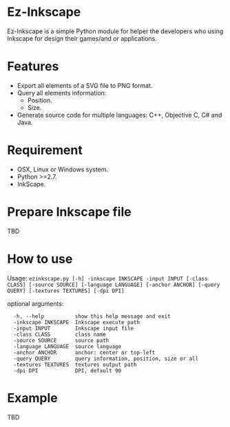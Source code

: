 Ez-Inkscape
===========

Ez-Inkscape is a simple Python module for helper the developers who using Inkscape for design their games/and or applications.

Features
===========

* Export all elements of a SVG file to PNG format.
* Query all elements information:
	- Position.
	- Size.
* Generate source code for multiple languages: C++, Objective C, C# and Java.

Requirement
===========

* OSX, Linux or Windows system.
* Python >=2.7.
* InkScape.

Prepare Inkscape file
===========
TBD

How to use
===========

Usage: ```ezinkscape.py [-h] -inkscape INKSCAPE -input INPUT [-class CLASS]
                     [-source SOURCE] [-language LANGUAGE] [-anchor ANCHOR]
                     [-query QUERY] [-textures TEXTURES] [-dpi DPI]```

optional arguments:

```
  -h, --help          show this help message and exit
  -inkscape INKSCAPE  Inkscape execute path
  -input INPUT        Inkscape input file
  -class CLASS        class name
  -source SOURCE      source path
  -language LANGUAGE  source language
  -anchor ANCHOR      anchor: center or top-left
  -query QUERY        query information, position, size or all
  -textures TEXTURES  textures output path
  -dpi DPI            DPI, default 90
```
 
Example
===========
TBD 